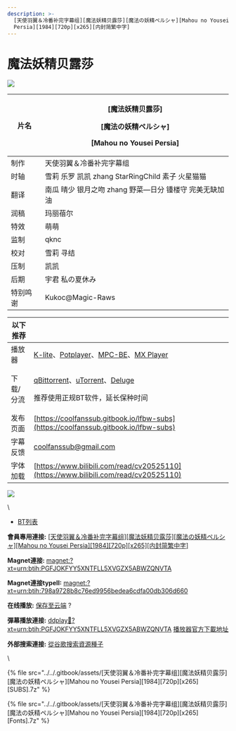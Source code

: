 ```yaml
---
description: >-
  [天使羽翼＆冷番补完字幕组][魔法妖精贝露莎][魔法の妖精ペルシャ][Mahou no Yousei
  Persia][1984][720p][x265][内封简繁中字]
---
```


# 魔法妖精贝露莎

&#x20; ![](https://img.gejiba.com/images/b3d9d34c97c160d74d4768677bb02cf7.jpg)

| 片名   | <p>[魔法妖精贝露莎]</p><p>[魔法の妖精ペルシャ]</p><p>[Mahou no Yousei Persia]</p> |
| ---- | ----------------------------------------------------------------- |
| 制作   | 天使羽翼＆冷番补完字幕组                                                      |
| 时轴   | 雪莉  乐罗  凯凯  zhang  StarRingChild  素子  火星猫猫                        |
| 翻译   | 南瓜  晴少  银月之吻  zhang  野菜—日分  锺楼守  完美无缺加油                           |
| 润稿   | 玛丽蓓尔                                                              |
| 特效   | 萌萌                                                                |
| 监制   | qknc                                                              |
| 校对   | 雪莉  寻结                                                            |
| 压制   | 凯凯                                                                |
| 后期   | 宇君  私の夏休み                                                         |
| 特别鸣谢 | Kukoc@Magic-Raws                                                  |

&#x20;

| 以下推荐  |                                                                                                                                                                                                                                              |
| ----- | -------------------------------------------------------------------------------------------------------------------------------------------------------------------------------------------------------------------------------------------- |
| 播放器   | [K-lite](https://codecguide.com/download\_kl.htm)、[Potplayer](https://potplayer.daum.net/)、[MPC-BE](https://sourceforge.net/projects/mpcbe/)、[MX Player](https://www.lanzoui.com/b688551)                                                    |
| 下载/分流 | <p><a href="https://github.com/c0re100/qBittorrent-Enhanced-Edition/releases">qBittorrent</a>、<a href="https://hungryxhz.lanzouu.com/iUAtd058gd4h">uTorrent</a>、<a href="https://deluge-torrent.org/">Deluge</a></p><p>推荐使用正规BT软件，延长保种时间</p> |
| 发布页面  | [https://coolfanssub.gitbook.io/lfbw-subs](https://coolfanssub.gitbook.io/lfbw-subs)                                                                                                                                                         |
| 字幕反馈  | coolfanssub@gmail.com                                                                                                                                                                                                                        |
| 字体加载  | [https://www.bilibili.com/read/cv20525110](https://www.bilibili.com/read/cv20525110)                                                                                                                                                         |

&#x20;

![](https://img.gejiba.com/images/978071a1a11bf17e9f995c7a73e90c02.jpg)

\


* [BT列表](https://share.dmhy.org/topics/view/635034\_Mahou\_no\_Yousei\_Persia\_1984\_720p\_x265.html#tabs-1)

**會員專用連接:** [\[天使羽翼＆冷番补完字幕组\]\[魔法妖精贝露莎\]\[魔法の妖精ペルシャ\]\[Mahou no Yousei Persia\]\[1984\]\[720p\]\[x265\]\[内封简繁中字\]](https://dl.dmhy.org/2023/03/21/798a9728b8c76ed9956bedea6cdfa00db306d660.torrent)

**Magnet連接:** [magnet:?xt=urn:btih:PGFJOKFYY5XNTFLL5XVGZX5ABWZQNVTA](https://magnet/?xt=urn:btih:PGFJOKFYY5XNTFLL5XVGZX5ABWZQNVTA\&dn=\&tr=http%3A%2F%2F104.143.10.186%3A8000%2Fannounce\&tr=udp%3A%2F%2F104.143.10.186%3A8000%2Fannounce\&tr=http%3A%2F%2Ftracker.openbittorrent.com%3A80%2Fannounce\&tr=http%3A%2F%2Ftracker3.itzmx.com%3A6961%2Fannounce\&tr=http%3A%2F%2Ftracker4.itzmx.com%3A2710%2Fannounce\&tr=http%3A%2F%2Ftracker.publicbt.com%3A80%2Fannounce\&tr=http%3A%2F%2Ftracker.prq.to%2Fannounce\&tr=http%3A%2F%2Fopen.acgtracker.com%3A1096%2Fannounce\&tr=https%3A%2F%2Ft-115.rhcloud.com%2Fonly\_for\_ylbud\&tr=http%3A%2F%2Ftracker1.itzmx.com%3A8080%2Fannounce\&tr=http%3A%2F%2Ftracker2.itzmx.com%3A6961%2Fannounce\&tr=udp%3A%2F%2Ftracker1.itzmx.com%3A8080%2Fannounce\&tr=udp%3A%2F%2Ftracker2.itzmx.com%3A6961%2Fannounce\&tr=udp%3A%2F%2Ftracker3.itzmx.com%3A6961%2Fannounce\&tr=udp%3A%2F%2Ftracker4.itzmx.com%3A2710%2Fannounce\&tr=http%3A%2F%2Fnyaa.tracker.wf%3A7777%2Fannounce)

**Magnet連接typeII:** [magnet:?xt=urn:btih:798a9728b8c76ed9956bedea6cdfa00db306d660](https://magnet/?xt=urn:btih:798a9728b8c76ed9956bedea6cdfa00db306d660)

**在线播放:** [保存至云端](https://mypikpak.com/drive/url-checker?url=magnet:?xt=urn:btih:798a9728b8c76ed9956bedea6cdfa00db306d660) ?

**彈幕播放連接:** [ddplay:magnet:?xt=urn:btih:PGFJOKFYY5XNTFLL5XVGZX5ABWZQNVTA](ddplay:magnet:?xt=urn:btih:PGFJOKFYY5XNTFLL5XVGZX5ABWZQNVTA\&dn=\&tr=http%3A%2F%2F104.143.10.186%3A8000%2Fannounce\&tr=udp%3A%2F%2F104.143.10.186%3A8000%2Fannounce\&tr=http%3A%2F%2Ftracker.openbittorrent.com%3A80%2Fannounce\&tr=http%3A%2F%2Ftracker3.itzmx.com%3A6961%2Fannounce\&tr=http%3A%2F%2Ftracker4.itzmx.com%3A2710%2Fannounce\&tr=http%3A%2F%2Ftracker.publicbt.com%3A80%2Fannounce\&tr=http%3A%2F%2Ftracker.prq.to%2Fannounce\&tr=http%3A%2F%2Fopen.acgtracker.com%3A1096%2Fannounce\&tr=https%3A%2F%2Ft-115.rhcloud.com%2Fonly\_for\_ylbud\&tr=http%3A%2F%2Ftracker1.itzmx.com%3A8080%2Fannounce\&tr=http%3A%2F%2Ftracker2.itzmx.com%3A6961%2Fannounce\&tr=udp%3A%2F%2Ftracker1.itzmx.com%3A8080%2Fannounce\&tr=udp%3A%2F%2Ftracker2.itzmx.com%3A6961%2Fannounce\&tr=udp%3A%2F%2Ftracker3.itzmx.com%3A6961%2Fannounce\&tr=udp%3A%2F%2Ftracker4.itzmx.com%3A2710%2Fannounce\&tr=http%3A%2F%2Fnyaa.tracker.wf%3A7777%2Fannounce) [播放器官方下載地址](http://www.dandanplay.com/?from=dmhy)

**外部搜索連接:** [從谷歌搜索資源種子](https://www.google.com/search?oe=utf-8\&q=798a9728b8c76ed9956bedea6cdfa00db306d660)

\


{% file src="../../.gitbook/assets/[天使羽翼＆冷番补完字幕组][魔法妖精贝露莎][魔法の妖精ペルシャ][Mahou no Yousei Persia][1984][720p][x265][SUBS].7z" %}

{% file src="../../.gitbook/assets/[天使羽翼＆冷番补完字幕组][魔法妖精贝露莎][魔法の妖精ペルシャ][Mahou no Yousei Persia][1984][720p][x265][Fonts].7z" %}
